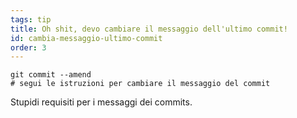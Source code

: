 ```yaml
---
tags: tip
title: Oh shit, devo cambiare il messaggio dell'ultimo commit! 
id: cambia-messaggio-ultimo-commit 
order: 3
---
```

```git
git commit --amend
# segui le istruzioni per cambiare il messaggio del commit
```

Stupidi requisiti per i messaggi dei commits.